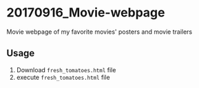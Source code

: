 # 20170916_Movie-webpage
Movie webpage of my favorite movies' posters and movie trailers

## Usage
1. Download `fresh_tomatoes.html` file
2. execute `fresh_tomatoes.html` file
